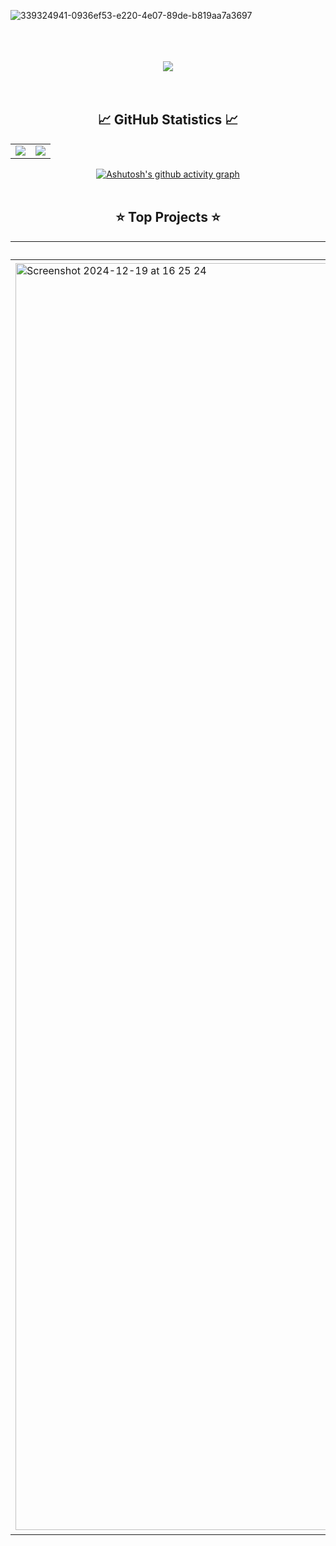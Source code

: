 ![339324941-0936ef53-e220-4e07-89de-b819aa7a3697](https://github.com/user-attachments/assets/a0e321db-1d4a-4c4c-a634-94fc9692de10)
<br>
<br>
<br>
<br>
<div align="center">
<a href="https://www.buymeacoffee.com/virag"><img src="https://img.buymeacoffee.com/button-api/?text=Buy me a coffee&emoji=☕&slug=virag&button_colour=BD5FFF&font_colour=ffffff&font_family=Poppins&outline_colour=000000&coffee_colour=FFDD00" /></a>
</div>
<div align="center">
<br>
<br>
<h2 align="center">
 📈 GitHub Statistics 📈
</h2>
<div><table><tr><td width="50%"><img src="https://github-readme-stats.vercel.app/api?username=virag-ky&show_icons=true&theme=catppuccin_mocha"></td><td width="50%"><img src="https://github-readme-streak-stats-eight.vercel.app/?user=virag-ky&hide_border=false&ring=94e2d5&sideNums=cdd6f4&stroke=fff&background=1e1e2e&sideLabels=c19eeb&dates=94e2d5&fire=c19eeb&currStreakLabel=c19eeb&currStreakNum=cdd6f4&date_format=M%20j%5B%2C%20Y%5D"></td></tr></table></div>


[![Ashutosh's github activity graph](https://github-readme-activity-graph.vercel.app/graph?username=virag-ky&bg_color=1e1e2e&color=94e2d5&line=c19eeb&point=94e2d5&area=true&hide_border=false)](https://github.com/ashutosh00710/github-readme-activity-graph)
<br>
<br>
<h2 align="center">
⭐ Top Projects ⭐
</h2>

| <a href="https://virag-ky-weather-dashboard.netlify.app/" target="_blank">Weather Dashboard</a> | <a href="https://virag-ky-math-magicians.netlify.app/" target="_blank">Math Magicians</a> |
|---|---|
| <img width="2027" alt="Screenshot 2024-12-19 at 16 25 24" src="https://github.com/user-attachments/assets/fa392c9e-94e4-4731-bc13-4e921459359a" /> | <img width="2033" alt="Screenshot 2024-12-20 at 12 46 13" src="https://github.com/user-attachments/assets/d1b1eedf-55dd-4e27-9059-799881e94e6a" /> |

